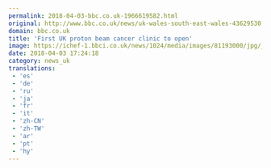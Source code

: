 ```yaml
---
permalink: 2018-04-03-bbc.co.uk-1966619582.html
original: http://www.bbc.co.uk/news/uk-wales-south-east-wales-43629530
domain: bbc.co.uk
title: 'First UK proton beam cancer clinic to open'
image: https://ichef-1.bbci.co.uk/news/1024/media/images/81193000/jpg/_81193078_81193076.jpg
date: 2018-04-03 17:24:18
category: news_uk
translations: 
 - 'es'
 - 'de'
 - 'ru'
 - 'ja'
 - 'fr'
 - 'it'
 - 'zh-CN'
 - 'zh-TW'
 - 'ar'
 - 'pt'
 - 'hy'
---
```


